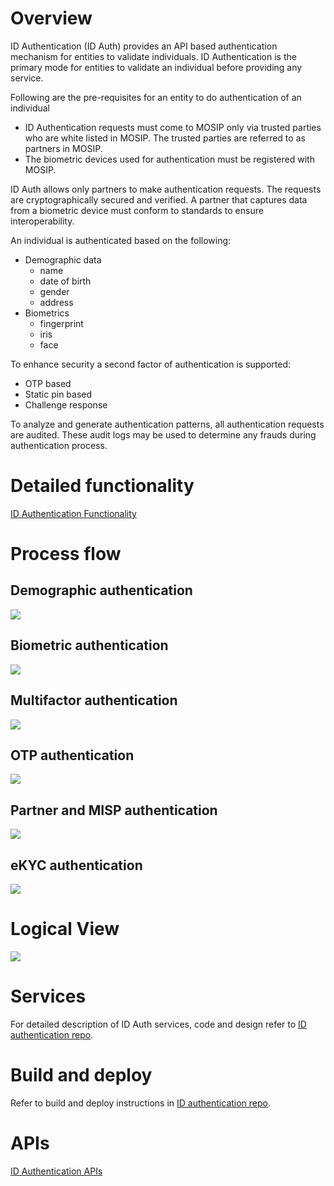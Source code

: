 # Overview
ID Authentication (ID Auth) provides an API based authentication mechanism for entities to validate individuals. ID Authentication is the primary mode for entities to validate an individual before providing any service.

Following are the pre-requisites for an entity to do authentication of an individual
* ID Authentication requests must come to MOSIP only via trusted parties who are white listed in MOSIP. The trusted parties are referred to as partners in MOSIP.
* The biometric devices used for authentication must be registered with MOSIP.

ID Auth allows only partners to make authentication requests.  The requests are cryptographically secured and verified.  A partner that captures data from a biometric device must conform to standards to ensure interoperability. 

An individual is authenticated based on the following: 
* Demographic data
    * name 
    * date of birth
    * gender 
    * address
* Biometrics
    * fingerprint
    * iris 
    * face

To enhance security a second factor of authentication is supported:
* OTP based 
* Static pin based 
* Challenge response

To analyze and generate authentication patterns, all authentication requests are audited. These audit logs may be used to determine any frauds during authentication process.

# Detailed functionality
[ID Authentication Functionality](ID-Authentication-Functionality.md)

# Process flow

## Demographic authentication
![](_images/auth/id_auth_demo_auth_flow.jpg)

## Biometric authentication 
![](_images/auth/id_auth_biometric_auth_flow.jpg)

## Multifactor authentication 
![](_images/auth/id_auth_multifactor_auth_flow.jpg)

## OTP authentication
![](_images/auth/id_auth_otp_auth_flow.jpg)

## Partner and MISP authentication
![](_images/auth/id_auth_partner_auth_flow.jpg)

## eKYC authentication
![](_images/auth/id_auth_ekyc_service_flow.jpg)

# Logical View    
![](_images/auth/id_auth_logical_view.png)

# Services
For detailed description of ID Auth services, code and design refer to [ID authentication repo](https://github.com/mosip/id-authentication).

# Build and deploy
Refer to build and deploy instructions in [ID authentication repo](https://github.com/mosip/id-authentication).

# APIs
[ID Authentication APIs](ID-Authentication-APIs.md)

